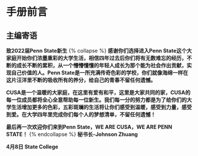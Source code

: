 # 手册前言

## **主编寄语**

**致2022届Penn State新生**
{% collapse %}
**感谢你们选择进入Penn State这个大家庭开始你们浓墨重彩的大学生活，相信四年过去后你们将有无数难忘的经历，不断的成长不断的累积，从一个懵懵懂懂的年轻人成长为那个能为社会作出贡献，实现自己价值的人。Penn State是一所充满传奇色彩的学校，你们就像海绵一样在这片汪洋里不断的吸收所有的养分，给自己的青春不留任何遗憾。**

**CUSA是一个温暖的大家庭，在这里有爱有和平，这里是大家共同的家，CUSA的每一位成员都将全心全意帮助每一位新生。我们每一分的努力都是为了给你们的大学生活增加更多的色彩，五彩斑斓的生活将让你们感受到温暖，感受到力量，感受到爱。在大学四年里完成你们每个人的梦想清单，不留任何遗憾！**

**最后再一次欢迎你们来到Penn State，WE ARE CUSA，WE ARE PENN STATE！**
{% endcollapse %}
**秘书长-Johnson Zhuang**

**4月8日 State College**

